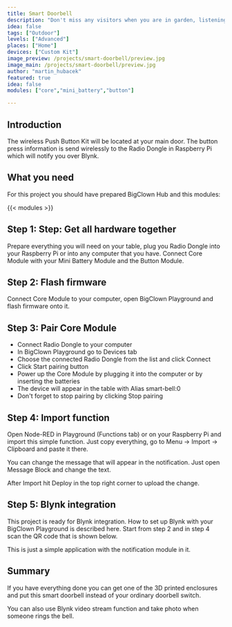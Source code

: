 ```yaml
---
title: Smart Doorbell
description: "Don't miss any visitors when you are in garden, listening loud music or away from your home"
idea: false
tags: ["Outdoor"]
levels: ["Advanced"]
places: ["Home"]
devices: ["Custom Kit"]
image_preview: /projects/smart-doorbell/preview.jpg
image_main: /projects/smart-doorbell/preview.jpg
author: "martin_hubacek"
featured: true
idea: false
modules: ["core","mini_battery","button"]

---
```


## Introduction

The wireless Push Button Kit will be located at your main door. The button press information is send wirelessly to the Radio Dongle in Raspberry Pi which will notify you over Blynk.

## What you need
For this project you should have prepared BigClown Hub and this modules:

{{< modules >}}

## Step 1: Step: Get all hardware together
Prepare everything you will need on your table, plug you Radio Dongle into your Raspberry Pi or into any computer that you have. Connect Core Module with your Mini Battery Module and the Button Module.

## Step 2: Flash firmware
Connect Core Module to your computer, open BigClown Playground and flash firmware onto it.

## Step 3: Pair Core Module
* Connect Radio Dongle to your computer
* In BigClown Playground go to Devices tab
* Choose the connected Radio Dongle from the list and click Connect
* Click Start pairing button
* Power up the Core Module by plugging it into the computer or by inserting the batteries
* The device will appear in the table with Alias smart-bell:0
* Don't forget to stop pairing by clicking Stop pairing

## Step 4: Import function
Open Node-RED in Playground (Functions tab) or on your Raspberry Pi and import this simple function. Just copy everything, go to Menu -> Import -> Clipboard and paste it there.

You can change the message that will appear in the notification. Just open Message Block and change the text.

After Import hit Deploy in the top right corner to upload the change.

## Step 5: Blynk integration
This project is ready for Blynk integration. How to set up Blynk with your BigClown Playground is described here. Start from step 2 and in step 4 scan the QR code that is shown below.

This is just a simple application with the notification module in it.

## Summary
If you have everything done you can get one of the 3D printed enclosures and put this smart doorbell instead of your ordinary doorbell switch.

You can also use Blynk video stream function and take photo when someone rings the bell.
